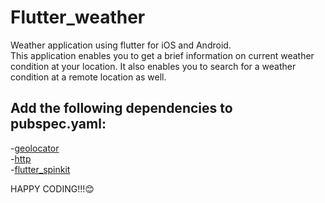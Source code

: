 # Flutter_weather

Weather application using flutter for iOS and Android.\
This application enables you to get a brief information on current weather condition at your location. It also enables you to search for a weather condition at a remote location as well.


## Add the following dependencies to pubspec.yaml:
  -[geolocator](https://pub.dev/packages/geolocator)\
  -[http](https://pub.dev/packages/http)\
  -[flutter_spinkit](https://pub.dev/packages/flutter_spinkit)

HAPPY CODING!!!😊 
